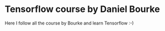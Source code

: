 # Tensorflow course by Daniel Bourke 

Here I follow all the course by Bourke and learn Tensorflow :-) 
